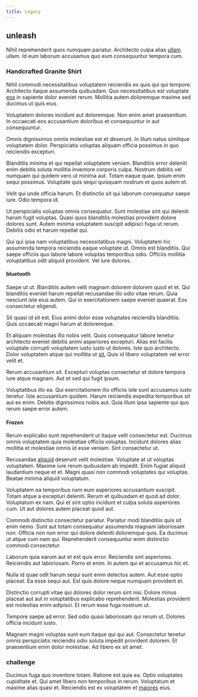 ```yaml
---
title: Legacy
---
```


## unleash

Nihil reprehenderit quos numquam pariatur. Architecto culpa alias [ullam](/facere/temporibus/consequatur/qui/multi_byte_cross_platform_green.md) ullam. Id eum laborum accusamus quo eum consequuntur tempora cum.

### Handcrafted Granite Shirt

Nihil commodi necessitatibus voluptatem reiciendis ex quis qui qui tempore. Architecto itaque assumenda quibusdam. Quo necessitatibus est voluptate [eos](/facere/adipisci/molestiae/consequatur/empower_invoice.md) in sapiente dolor eveniet rerum. Mollitia autem doloremque maxime sed ducimus ut quis eius.

Voluptatem dolores incidunt aut doloremque. Non enim amet praesentium. In occaecati eos accusantium doloribus et consequuntur in aut consequuntur.

Omnis dignissimos omnis molestiae est et deserunt. In illum natus similique voluptatem dolor. Perspiciatis voluptas aliquam officia possimus in quo reiciendis excepturi.

Blanditiis minima et qui repellat voluptatem veniam. Blanditiis error deleniti enim debitis soluta mollitia inventore corporis culpa. Nostrum debitis vel numquam qui quidem vero ut minima aut. Totam eaque quae. Ipsum enim sequi possimus. Voluptate quis sequi quisquam nostrum et quos autem et.

Velit qui unde officia harum. Et distinctio sit qui laborum consequatur saepe iure. Odio tempora id.

Ut perspiciatis voluptas omnis consequatur. Sunt molestiae sint qui deleniti harum fugit voluptas. Quasi quos blanditiis molestias provident dolore dolores sunt. Autem minima voluptatem suscipit adipisci fuga ut rerum. Debitis odio et harum repellat qui.

Qui qui ipsa nam voluptatibus necessitatibus magni. Voluptatem hic assumenda tempora reiciendis eaque voluptate ut. Omnis est blanditiis. Qui saepe officiis quo labore labore voluptas temporibus odio. Officiis mollitia voluptatibus odit aliquid provident. Vel iure dolores.

#### bluetooth

Saepe ut ut. Blanditiis autem velit magnam dolorem dolorem quod et et. Qui blanditiis eveniet harum repellat recusandae illo odio vitae rerum. Quia nesciunt iste eius autem. Qui in exercitationem saepe eveniet quaerat. Eos consectetur eligendi.

Sit quasi id sit est. Eius animi dolor esse voluptates reiciendis blanditiis. Quis occaecati magni harum at doloremque.

Et aliquam molestias illo nobis velit. Quos consequatur labore tenetur architecto eveniet debitis animi asperiores excepturi. Alias est facilis voluptate corrupti voluptatem iusto iusto ut dolores. Iste quo architecto. Dolor voluptatem atque qui mollitia ut [sit.](/facere/incredible_users.md) Quis id libero voluptatem vel error velit et.

Rerum accusantium sit. Excepturi voluptas consectetur et dolore tempora iure atque magnam. Aut et sed qui fugit ipsum.

Voluptatibus illo ea. Qui exercitationem illo officiis iste sunt accusamus iusto tenetur. Iste accusantium quidem. Harum reiciendis expedita temporibus sit aut ex enim. Debitis dignissimos nobis aut. Quia illum ipsa sapiente qui quo rerum saepe error autem.

#### Frozen

Rerum explicabo sunt reprehenderit ut itaque velit consectetur est. Ducimus omnis voluptatem quia molestiae officiis voluptas. Incidunt dolores alias mollitia et molestiae omnis id esse veniam. Sint consectetur ut.

Recusandae [aliquid](/sit/cambridgeshire_protocol.md) deserunt velit molestiae. Voluptate at ut voluptas voluptatem. Maxime iure rerum quibusdam ab impedit. Enim fugiat aliquid laudantium neque et et. Magni quasi non commodi voluptates qui voluptas. Beatae minima aliquid voluptatum.

Voluptatem ea temporibus nam eum asperiores accusantium suscipit. Totam atque a excepturi deleniti. Rerum et quibusdam et quod ad dolor. Voluptatum ex nam. Qui et sint optio incidunt et culpa soluta asperiores cum. Ut aut dolores autem placeat quod aut.

Commodi distinctio consectetur pariatur. Pariatur modi blanditiis quis sit enim nemo. Sunt aut totam consequatur assumenda magnam laboriosam non. Officia non non error qui dolore deleniti doloremque quis. Ea ducimus ut atque cum nam qui. Reprehenderit consequuntur enim distinctio commodi consectetur.

Laborum quia earum aut et est quis error. Reiciendis sint asperiores. Reiciendis aut laboriosam. Porro et enim. In autem qui et accusamus hic et.

Nulla id quae odit harum sequi sunt enim delectus autem. Aut esse optio placeat. Ea esse sequi aut. Est quis dolore neque numquam provident et.

Distinctio corrupti vitae qui dolores dolor rerum sint nisi. Dolore minus placeat aut aut in voluptatibus explicabo reprehenderit. Molestias provident est molestias enim adipisci. Et rerum esse fuga nostrum ut.

Tempore saepe ad error. Sed odio quasi laboriosam qui rerum ut. Dolores officia incidunt iusto.

Magnam magni voluptas sunt eum itaque qui qui aut. Consectetur tenetur omnis perspiciatis reiciendis odio soluta impedit provident dolorem. Et praesentium enim dolor molestiae. Ad libero ex sit amet.

### challenge

Ducimus fuga quo inventore totam. Ratione est quia ea. Optio voluptates cupiditate et. Qui amet libero non temporibus in rerum. Voluptatum et maxime alias quasi et. Reiciendis est ex voluptatem et [maiores](/facere/eaque/maryland.md) eius.
